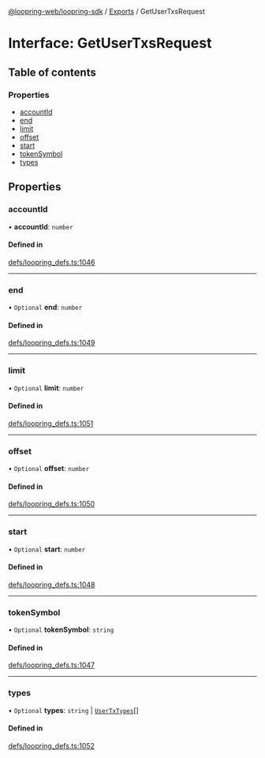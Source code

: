 [@loopring-web/loopring-sdk](../README.md) / [Exports](../modules.md) / GetUserTxsRequest

# Interface: GetUserTxsRequest

## Table of contents

### Properties

- [accountId](GetUserTxsRequest.md#accountid)
- [end](GetUserTxsRequest.md#end)
- [limit](GetUserTxsRequest.md#limit)
- [offset](GetUserTxsRequest.md#offset)
- [start](GetUserTxsRequest.md#start)
- [tokenSymbol](GetUserTxsRequest.md#tokensymbol)
- [types](GetUserTxsRequest.md#types)

## Properties

### accountId

• **accountId**: `number`

#### Defined in

[defs/loopring_defs.ts:1046](https://github.com/Loopring/loopring_sdk/blob/b7df545/src/defs/loopring_defs.ts#L1046)

___

### end

• `Optional` **end**: `number`

#### Defined in

[defs/loopring_defs.ts:1049](https://github.com/Loopring/loopring_sdk/blob/b7df545/src/defs/loopring_defs.ts#L1049)

___

### limit

• `Optional` **limit**: `number`

#### Defined in

[defs/loopring_defs.ts:1051](https://github.com/Loopring/loopring_sdk/blob/b7df545/src/defs/loopring_defs.ts#L1051)

___

### offset

• `Optional` **offset**: `number`

#### Defined in

[defs/loopring_defs.ts:1050](https://github.com/Loopring/loopring_sdk/blob/b7df545/src/defs/loopring_defs.ts#L1050)

___

### start

• `Optional` **start**: `number`

#### Defined in

[defs/loopring_defs.ts:1048](https://github.com/Loopring/loopring_sdk/blob/b7df545/src/defs/loopring_defs.ts#L1048)

___

### tokenSymbol

• `Optional` **tokenSymbol**: `string`

#### Defined in

[defs/loopring_defs.ts:1047](https://github.com/Loopring/loopring_sdk/blob/b7df545/src/defs/loopring_defs.ts#L1047)

___

### types

• `Optional` **types**: `string` \| [`UserTxTypes`](../enums/UserTxTypes.md)[]

#### Defined in

[defs/loopring_defs.ts:1052](https://github.com/Loopring/loopring_sdk/blob/b7df545/src/defs/loopring_defs.ts#L1052)
